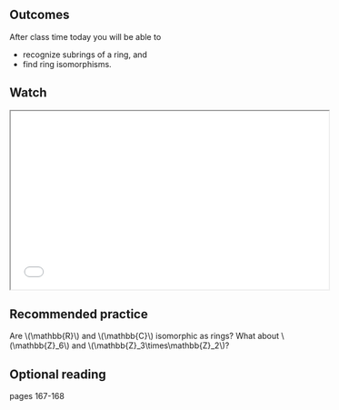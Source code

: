 ## Outcomes
After class time today you will be able to

* recognize subrings of a ring, and
* find ring isomorphisms.

## Watch
<iframe src="//www.youtube.com/embed/_RTHvweHlhE" width="560" height="314" allowfullscreen="allowfullscreen" data-mce-fragment="1"></iframe>

## Recommended practice
Are \\(\\mathbb{R}\\) and \\(\\mathbb{C}\\) isomorphic as rings? What about \\(\\mathbb{Z}_6\\) and \\(\\mathbb{Z}_3\\times\\mathbb{Z}_2\\)?

## Optional reading
pages 167-168